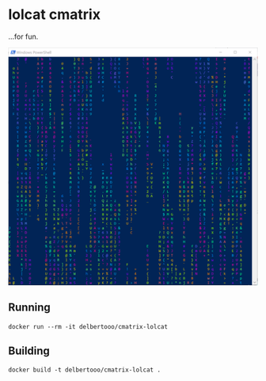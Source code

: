 # lolcat cmatrix

...for fun.

![Running in PS](screenshots/windows.png)

## Running

```
docker run --rm -it delbertooo/cmatrix-lolcat
```


## Building

```
docker build -t delbertooo/cmatrix-lolcat .
```
